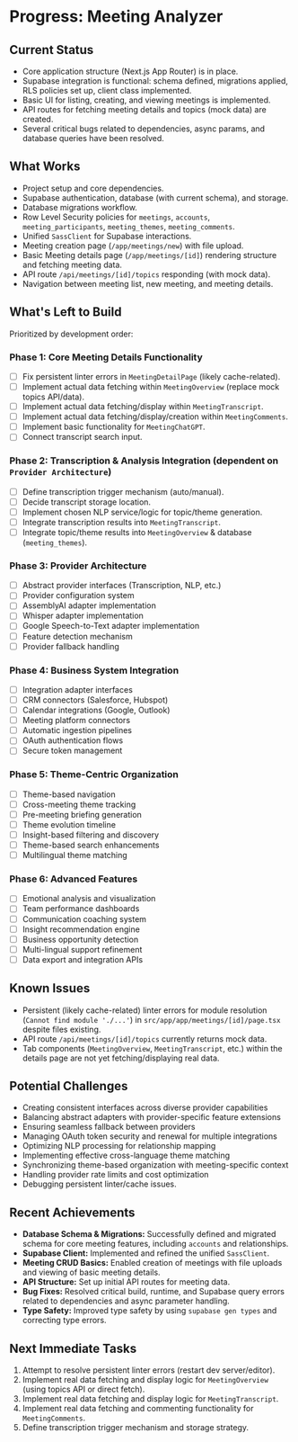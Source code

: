# Progress: Meeting Analyzer

## Current Status
- Core application structure (Next.js App Router) is in place.
- Supabase integration is functional: schema defined, migrations applied, RLS policies set up, client class implemented.
- Basic UI for listing, creating, and viewing meetings is implemented.
- API routes for fetching meeting details and topics (mock data) are created.
- Several critical bugs related to dependencies, async params, and database queries have been resolved.

## What Works
- Project setup and core dependencies.
- Supabase authentication, database (with current schema), and storage.
- Database migrations workflow.
- Row Level Security policies for `meetings`, `accounts`, `meeting_participants`, `meeting_themes`, `meeting_comments`.
- Unified `SassClient` for Supabase interactions.
- Meeting creation page (`/app/meetings/new`) with file upload.
- Basic Meeting details page (`/app/meetings/[id]`) rendering structure and fetching meeting data.
- API route `/api/meetings/[id]/topics` responding (with mock data).
- Navigation between meeting list, new meeting, and meeting details.

## What's Left to Build
Prioritized by development order:

### Phase 1: Core Meeting Details Functionality
- [ ] Fix persistent linter errors in `MeetingDetailPage` (likely cache-related).
- [ ] Implement actual data fetching within `MeetingOverview` (replace mock topics API/data).
- [ ] Implement actual data fetching/display within `MeetingTranscript`.
- [ ] Implement actual data fetching/display/creation within `MeetingComments`.
- [ ] Implement basic functionality for `MeetingChatGPT`.
- [ ] Connect transcript search input.

### Phase 2: Transcription & Analysis Integration (dependent on `Provider Architecture`)
- [ ] Define transcription trigger mechanism (auto/manual).
- [ ] Decide transcript storage location.
- [ ] Implement chosen NLP service/logic for topic/theme generation.
- [ ] Integrate transcription results into `MeetingTranscript`.
- [ ] Integrate topic/theme results into `MeetingOverview` & database (`meeting_themes`).

### Phase 3: Provider Architecture
- [ ] Abstract provider interfaces (Transcription, NLP, etc.)
- [ ] Provider configuration system
- [ ] AssemblyAI adapter implementation
- [ ] Whisper adapter implementation
- [ ] Google Speech-to-Text adapter implementation
- [ ] Feature detection mechanism
- [ ] Provider fallback handling

### Phase 4: Business System Integration
- [ ] Integration adapter interfaces
- [ ] CRM connectors (Salesforce, Hubspot)
- [ ] Calendar integrations (Google, Outlook)
- [ ] Meeting platform connectors
- [ ] Automatic ingestion pipelines
- [ ] OAuth authentication flows
- [ ] Secure token management

### Phase 5: Theme-Centric Organization
- [ ] Theme-based navigation
- [ ] Cross-meeting theme tracking
- [ ] Pre-meeting briefing generation
- [ ] Theme evolution timeline
- [ ] Insight-based filtering and discovery
- [ ] Theme-based search enhancements
- [ ] Multilingual theme matching

### Phase 6: Advanced Features
- [ ] Emotional analysis and visualization
- [ ] Team performance dashboards
- [ ] Communication coaching system
- [ ] Insight recommendation engine
- [ ] Business opportunity detection
- [ ] Multi-lingual support refinement
- [ ] Data export and integration APIs

## Known Issues
- Persistent (likely cache-related) linter errors for module resolution (`Cannot find module './...'`) in `src/app/app/meetings/[id]/page.tsx` despite files existing.
- API route `/api/meetings/[id]/topics` currently returns mock data.
- Tab components (`MeetingOverview`, `MeetingTranscript`, etc.) within the details page are not yet fetching/displaying real data.

## Potential Challenges
- Creating consistent interfaces across diverse provider capabilities
- Balancing abstract adapters with provider-specific feature extensions
- Ensuring seamless fallback between providers
- Managing OAuth token security and renewal for multiple integrations
- Optimizing NLP processing for relationship mapping
- Implementing effective cross-language theme matching
- Synchronizing theme-based organization with meeting-specific context
- Handling provider rate limits and cost optimization
- Debugging persistent linter/cache issues.

## Recent Achievements
- **Database Schema & Migrations:** Successfully defined and migrated schema for core meeting features, including `accounts` and relationships.
- **Supabase Client:** Implemented and refined the unified `SassClient`.
- **Meeting CRUD Basics:** Enabled creation of meetings with file uploads and viewing of basic meeting details.
- **API Structure:** Set up initial API routes for meeting data.
- **Bug Fixes:** Resolved critical build, runtime, and Supabase query errors related to dependencies and async parameter handling.
- **Type Safety:** Improved type safety by using `supabase gen types` and correcting type errors.

## Next Immediate Tasks
1. Attempt to resolve persistent linter errors (restart dev server/editor).
2. Implement real data fetching and display logic for `MeetingOverview` (using topics API or direct fetch).
3. Implement real data fetching and display logic for `MeetingTranscript`.
4. Implement real data fetching and commenting functionality for `MeetingComments`.
5. Define transcription trigger mechanism and storage strategy. 